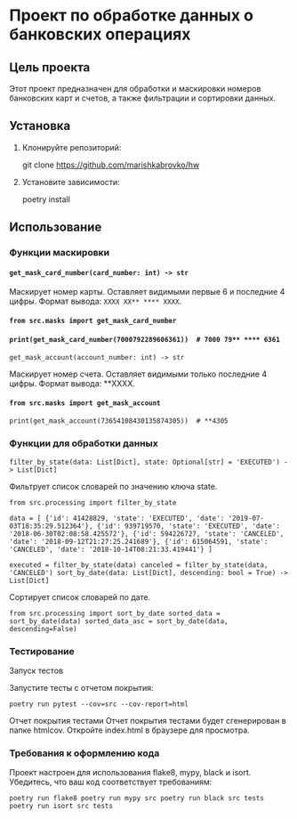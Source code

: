 # Проект по обработке данных о банковских операциях

## Цель проекта

Этот проект предназначен для обработки и маскировки номеров банковских карт и счетов, а также фильтрации и сортировки данных.

## Установка

1. Клонируйте репозиторий:
    
    git clone <https://github.com/marishkabrovko/hw>

    

2. Установите зависимости:
    
    poetry install
    

## Использование

### Функции маскировки

#### `get_mask_card_number(card_number: int) -> str`

Маскирует номер карты. Оставляет видимыми первые 6 и последние 4 цифры. Формат вывода: `XXXX XX** **** XXXX`.


#### `from src.masks import get_mask_card_number`

#### `print(get_mask_card_number(7000792289606361))  # 7000 79** **** 6361`
`get_mask_account(account_number: int) -> str`

Маскирует номер счета. Оставляет видимыми только последние 4 цифры. Формат вывода: **XXXX.


#### `from src.masks import get_mask_account`

`print(get_mask_account(73654108430135874305))  # **4305`

### Функции для обработки данных

`filter_by_state(data: List[Dict], state: Optional[str] = 'EXECUTED') -> List[Dict]`

Фильтрует список словарей по значению ключа state.


`from src.processing import filter_by_state`

`data = [
    {'id': 41428829, 'state': 'EXECUTED', 'date': '2019-07-03T18:35:29.512364'},
    {'id': 939719570, 'state': 'EXECUTED', 'date': '2018-06-30T02:08:58.425572'},
    {'id': 594226727, 'state': 'CANCELED', 'date': '2018-09-12T21:27:25.241689'},
    {'id': 615064591, 'state': 'CANCELED', 'date': '2018-10-14T08:21:33.419441'}
]`

`executed = filter_by_state(data)
canceled = filter_by_state(data, 'CANCELED')
sort_by_date(data: List[Dict], descending: bool = True) -> List[Dict]`

Сортирует список словарей по дате.

`from src.processing import sort_by_date
sorted_data = sort_by_date(data)
sorted_data_asc = sort_by_date(data, descending=False)`

### Тестирование
Запуск тестов

Запустите тесты с отчетом покрытия:


`poetry run pytest --cov=src --cov-report=html`

Отчет покрытия тестами
Отчет покрытия тестами будет сгенерирован в папке htmlcov. Откройте index.html в браузере для просмотра.

### Требования к оформлению кода
Проект настроен для использования flake8, mypy, black и isort. Убедитесь, что ваш код соответствует требованиям:

`
poetry run flake8
poetry run mypy src
poetry run black src tests
poetry run isort src tests
`